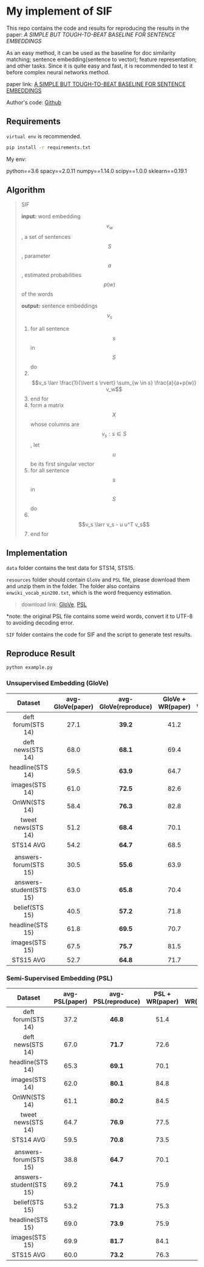 # My implement of SIF
This repo contains the code and results for reproducing the results in the paper: *A SIMPLE BUT TOUGH-TO-BEAT BASELINE FOR SENTENCE EMBEDDINGS*

As an easy method, it can be used as the baseline for doc similarity matching; sentence embedding(sentence to vector); feature representation; and other tasks. Since it is quite easy and fast, it is recommended to test it before complex neural networks method.

paper link: [A SIMPLE BUT TOUGH-TO-BEAT BASELINE FOR SENTENCE EMBEDDINGS](https://openreview.net/pdf?id=SyK00v5xx)

Author's code: [Github](https://github.com/PrincetonML/SIF)

## Requirements

`virtual env` is recommended.

```bash
pip install -r requirements.txt
```

My env:

python==3.6
spacy==2.0.11
numpy==1.14.0
scipy==1.0.0
sklearn==0.19.1

## Algorithm

> SIF
>
> **input:** word embedding $$v_w$$, a set of sentences $$S$$, parameter $$a$$, estimated probabilities $$p(w)$$ of the words
>
> **output:** sentence embeddings $$v_s$$
>
> 1. for all sentence $$s$$ in $$S$$ do
> 2. ​    $$v_s \larr \frac{1}{\lvert s \rvert} \sum_{w \in s} \frac{a}{a+p(w)} v_w$$
> 3. end for
> 4. form a matrix $$X$$ whose columns are $${v_s:s \in S}$$, let $$u$$ be its first singular vector
> 5. for all sentence $$s$$ in $$S$$ do
> 6. ​    $$v_s \larr v_s - u u^T v_s$$
> 7. end for

## Implementation

`data` folder contains the test data for STS14, STS15.

`resources` folder should contain `GloVe` and `PSL` file, please download them and unzip them in the folder. The folder also contains `enwiki_vocab_min200.txt`, which is the word frequency estimation.

> download link: [GloVe](https://nlp.stanford.edu/projects/glove/), [PSL](https://drive.google.com/file/d/0B9w48e1rj-MOck1fRGxaZW1LU2M/view?usp=sharing)

*note: the original PSL file contains some weird words, convert it to UTF-8 to avoiding decoding error.

`SIF` folder contains the code for SIF and the script to generate test results.

## Reproduce Result
```bash
python example.py
```
### Unsupervised Embedding (GloVe)

|         Dataset         | avg-GloVe(paper) | avg-GloVe(reproduce) | GloVe + WR(paper) | GloVe + WR(reproduce) |
| :---------------------: | :--------------: | :------------------: | :---------------: | :-------------------: |
|   deft forum(STS 14)    |       27.1       |       **39.2**       |       41.2        |       **45.9**        |
|    deft news(STS 14)    |       68.0       |       **68.1**       |       69.4        |       **69.5**        |
|    headline(STS 14)     |       59.5       |       **63.9**       |       64.7        |       **67.2**        |
|     images(STS 14)      |       61.0       |       **72.5**       |       82.6        |         82.5          |
|      OnWN(STS 14)       |       58.4       |       **76.3**       |       82.8        |       **85.3**        |
|   tweet news(STS 14)    |       51.2       |       **68.4**       |       70.1        |       **75.2**        |
|        STS14 AVG        |       54.2       |       **64.7**       |       68.5        |       **70.9**        |
|                         |                  |                      |                   |                       |
|  answers-forum(STS 15)  |       30.5       |       **55.6**       |       63.9        |       **72.0**        |
| answers-student(STS 15) |       63.0       |       **65.8**       |       70.4        |         68.0          |
|     belief(STS 15)      |       40.5       |       **57.2**       |       71.8        |       **74.5**        |
|    headline(STS 15)     |       61.8       |       **69.5**       |       70.7        |       **74.8**        |
|     images(STS 15)      |       67.5       |       **75.7**       |       81.5        |       **81.9**        |
|        STS15 AVG        |       52.7       |       **64.8**       |       71.7        |       **74.2**        |



### Semi-Supervised Embedding (PSL)

|         Dataset         | avg-PSL(paper) | avg-PSL(reproduce) | PSL + WR(paper) | PSL + WR(reproduce) |
| :---------------------: | :------------: | :----------------: | :-------------: | :-----------------: |
|   deft forum(STS 14)    |      37.2      |      **46.8**      |      51.4       |        49.1         |
|    deft news(STS 14)    |      67.0      |      **71.7**      |      72.6       |        71.3         |
|    headline(STS 14)     |      65.3      |      **69.1**      |      70.1       |      **71.7**       |
|     images(STS 14)      |      62.0      |      **80.1**      |      84.8       |      **85.2**       |
|      OnWN(STS 14)       |      61.1      |      **80.2**      |      84.5       |      **87.0**       |
|   tweet news(STS 14)    |      64.7      |      **76.9**      |      77.5       |      **79.0**       |
|        STS14 AVG        |      59.5      |      **70.8**      |      73.5       |      **73.8**       |
|                         |                |                    |                 |                     |
|  answers-forum(STS 15)  |      38.8      |      **64.7**      |      70.1       |      **72.4**       |
| answers-student(STS 15) |      69.2      |      **74.1**      |      75.9       |        72.6         |
|     belief(STS 15)      |      53.2      |      **71.3**      |      75.3       |        75.1         |
|    headline(STS 15)     |      69.0      |      **73.9**      |      75.9       |      **77.2**       |
|     images(STS 15)      |      69.9      |      **81.7**      |      84.1       |        83.6         |
|        STS15 AVG        |      60.0      |      **73.2**      |      76.3       |        76.2         |
